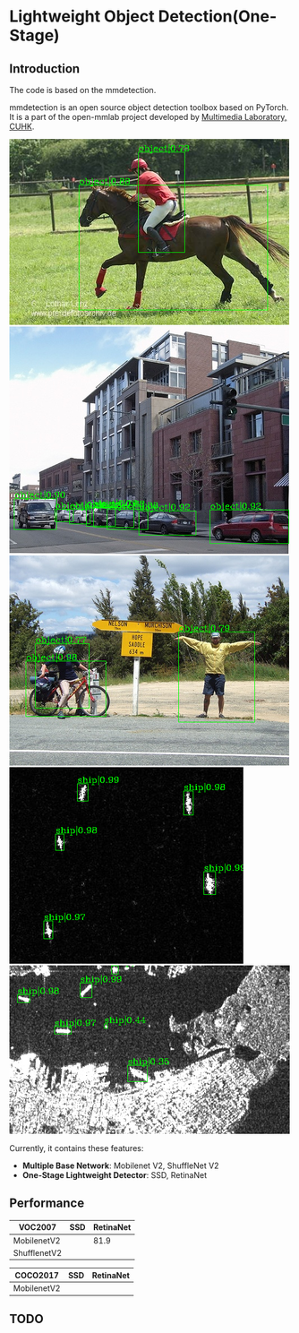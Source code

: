 
# Lightweight Object Detection(One-Stage)

## Introduction

The code is based on the mmdetection.

mmdetection is an open source object detection toolbox based on PyTorch. It is
a part of the open-mmlab project developed by [Multimedia Laboratory, CUHK](http://mmlab.ie.cuhk.edu.hk/).

![demo image](demo/V2.png)
![demo image](demo/V3.png)
![demo image](demo/V4.png)
![demo image](demo/1.png)
![demo image](demo/4.png)

Currently, it contains these features:
- **Multiple Base Network**: Mobilenet V2, ShuffleNet V2
- **One-Stage Lightweight Detector**: SSD, RetinaNet


## Performance

| VOC2007      | SSD                                                                         | RetinaNet                                                                   
|--------------|-----------------------------------------------------------------------------|-----------------------------------------------------------------------------|
| MobilenetV2  |                                                                             | 81.9                                                                        |
| ShufflenetV2 |                                                                             |                                                                             |



| COCO2017    | SSD                                                                         | RetinaNet                                                                   
|-------------|-----------------------------------------------------------------------------|-----------------------------------------------------------------------------|
| MobilenetV2 |                                                                             |                                                                             |




## TODO
